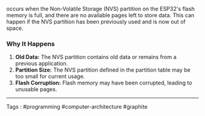 occurs when the Non-Volatile Storage (NVS) partition on the ESP32's flash memory is full, and there are no available pages left to store data. This can happen if the NVS partition has been previously used and is now out of space.
### **Why It Happens**

1. **Old Data:** The NVS partition contains old data or remains from a previous application.
2. **Partition Size:** The NVS partition defined in the partition table may be too small for current usage.
3. **Flash Corruption:** Flash memory may have been corrupted, leading to unusable pages.
____
Tags : #programming #computer-architecture #graphite